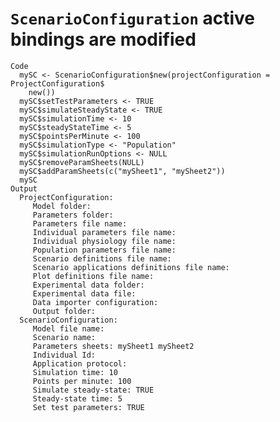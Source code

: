 # `ScenarioConfiguration` active bindings are modified

    Code
      mySC <- ScenarioConfiguration$new(projectConfiguration = ProjectConfiguration$
        new())
      mySC$setTestParameters <- TRUE
      mySC$simulateSteadyState <- TRUE
      mySC$simulationTime <- 10
      mySC$steadyStateTime <- 5
      mySC$pointsPerMinute <- 100
      mySC$simulationType <- "Population"
      mySC$simulationRunOptions <- NULL
      mySC$removeParamSheets(NULL)
      mySC$addParamSheets(c("mySheet1", "mySheet2"))
      mySC
    Output
      ProjectConfiguration: 
         Model folder: 
         Parameters folder: 
         Parameters file name: 
         Individual parameters file name: 
         Individual physiology file name: 
         Population parameters file name: 
         Scenario definitions file name: 
         Scenario applications definitions file name: 
         Plot definitions file name: 
         Experimental data folder: 
         Experimental data file: 
         Data importer configuration: 
         Output folder: 
      ScenarioConfiguration: 
         Model file name: 
         Scenario name: 
         Parameters sheets: mySheet1 mySheet2 
         Individual Id: 
         Application protocol: 
         Simulation time: 10 
         Points per minute: 100 
         Simulate steady-state: TRUE 
         Steady-state time: 5 
         Set test parameters: TRUE 

